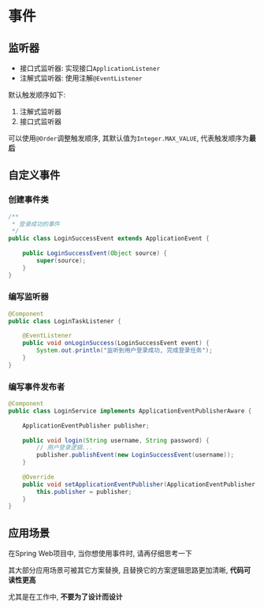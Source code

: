 # 事件

## 监听器

- 接口式监听器: 实现接口`ApplicationListener`
- 注解式监听器: 使用注解`@EventListener`

默认触发顺序如下:

1. 注解式监听器
2. 接口式监听器

可以使用`@Order`调整触发顺序, 其默认值为`Integer.MAX_VALUE`, 代表触发顺序为**最后**

## 自定义事件

### 创建事件类

```java
/**
 * 登录成功的事件
 */
public class LoginSuccessEvent extends ApplicationEvent {
    
    public LoginSuccessEvent(Object source) {
        super(source);
    }
}
```

### 编写监听器

```java
@Component
public class LoginTaskListener {
    
    @EventListener
    public void onLoginSuccess(LoginSuccessEvent event) {
        System.out.println("监听到用户登录成功, 完成登录任务");
    }
}
```

### 编写事件发布者

```java
@Component
public class LoginService implements ApplicationEventPublisherAware {
    
    ApplicationEventPublisher publisher;
    
    public void login(String username, String password) {
        // 用户登录逻辑...
        publisher.publishEvent(new LoginSuccessEvent(username));
    }
    
    @Override
    public void setApplicationEventPublisher(ApplicationEventPublisher publisher) {
        this.publisher = publisher;
    }
}
```

## 应用场景

在Spring Web项目中, 当你想使用事件时, 请再仔细思考一下

其大部分应用场景可被其它方案替换, 且替换它的方案逻辑思路更加清晰, **代码可读性更高**

尤其是在工作中, **不要为了设计而设计**
